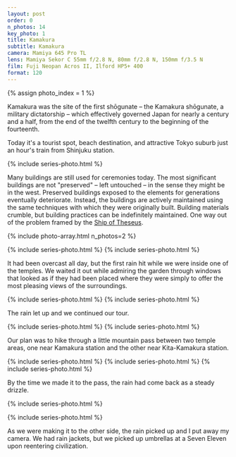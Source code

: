 ```yaml
---
layout: post
order: 0
n_photos: 14
key_photo: 1
title: Kamakura
subtitle: Kamakura
camera: Mamiya 645 Pro TL
lens: Mamiya Sekor C 55mm f/2.8 N, 80mm f/2.8 N, 150mm f/3.5 N
film: Fuji Neopan Acros II, Ilford HP5+ 400
format: 120
---
```


{% assign photo_index = 1 %}

Kamakura was the site of the first shōgunate – the Kamakura shōgunate, a military dictatorship – which effectively governed Japan for nearly a century and a half, from the end of the twelfth century to the beginning of the fourteenth.

Today it's a tourist spot, beach destination, and attractive Tokyo suburb just an hour's train from Shinjuku station.

{% include series-photo.html %}

Many buildings are still used for ceremonies today. The most significant buildings are not "preserved" – left untouched – in the sense they might be in the west. Preserved buildings exposed to the elements for generations eventually deteriorate. Instead, the buildings are actively maintained using the same techniques with which they were originally built. Building materials crumble, but building practices can be indefinitely maintained. One way out of the problem framed by the [Ship of Theseus](https://en.wikipedia.org/wiki/Ship_of_Theseus).

{% include photo-array.html n_photos=2 %}

{% include series-photo.html %}
{% include series-photo.html %}

It had been overcast all day, but the first rain hit while we were inside one of the temples. We waited it out while admiring the garden through windows that looked as if they had been placed where they were simply to offer the most pleasing views of the surroundings.

{% include series-photo.html %}
{% include series-photo.html %}

The rain let up and we continued our tour.

{% include series-photo.html %}
{% include series-photo.html %}

Our plan was to hike through a little mountain pass between two temple areas, one near Kamakura station and the other near Kita-Kamakura station.

{% include series-photo.html %}
{% include series-photo.html %}
{% include series-photo.html %}

By the time we made it to the pass, the rain had come back as a steady drizzle.

{% include series-photo.html %}

{% include series-photo.html %}

As we were making it to the other side, the rain picked up and I put away my camera. We had rain jackets, but we picked up umbrellas at a Seven Eleven upon reentering civilization.